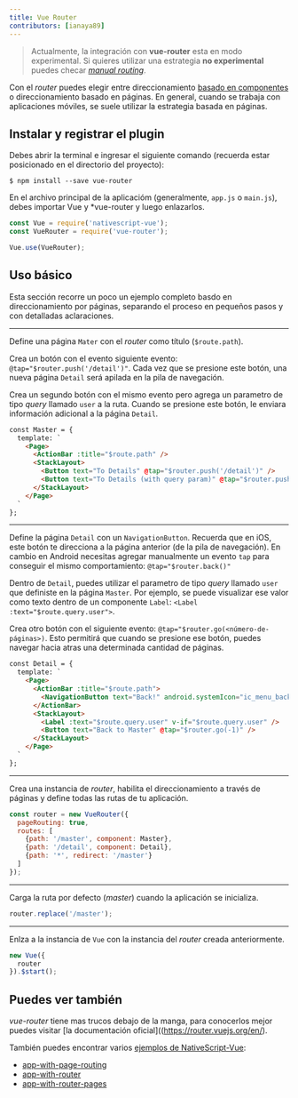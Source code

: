 ```yaml
---
title: Vue Router
contributors: [ianaya89]
---
```


> Actualmente, la integración con **vue-router** esta en modo experimental. Si quieres utilizar una estrategia **no experimental** puedes checar [*manual routing*](/en/docs/routing/manual-routing).

Con el *router* puedes elegir entre direccionamiento [basado en componentes](https://router.vuejs.org/api/#router-view) o direccionamiento basado en páginas. En general, cuando se trabaja con aplicaciones móviles, se suele utilizar la estrategia basada en páginas.

## Instalar y registrar el plugin

Debes abrir la terminal e ingresar el siguiente comando (recuerda estar posicionado en el directorio del proyecto):

```shell
$ npm install --save vue-router
```

En el archivo principal de la aplicacióm (generalmente, `app.js` o `main.js`), debes importar Vue y *vue-router y luego enlazarlos.

```JavaScript
const Vue = require('nativescript-vue');
const VueRouter = require('vue-router');

Vue.use(VueRouter);
```

## Uso básico

Esta sección recorre un poco un ejemplo completo basdo en direccionamiento por páginas, separando el proceso en pequeños pasos y con detalladas aclaraciones.

---
Define una página `Mater` con el *router* como título (`$route.path`).

Crea un botón con el evento siguiente evento: `@tap="$router.push('/detail')"`. Cada vez que se presione este botón, una nueva página `Detail` será apilada en la pila de navegación.

Crea un segundo botón con el mismo evento pero agrega un parametro de tipo *query* llamado `user` a la ruta. Cuando se presione este botón, le enviara información adicional a la página `Detail`.

```HTML
const Master = {
  template: `
    <Page>
      <ActionBar :title="$route.path" />
      <StackLayout>
        <Button text="To Details" @tap="$router.push('/detail')" />
        <Button text="To Details (with query param)" @tap="$router.push('/detail?user=John+Appleseed')"></Button>
      </StackLayout>
    </Page>
  `
};
```

---
Define la página `Detail` con un `NavigationButton`. Recuerda que en iOS, este botón te direcciona a la página anterior (de la pila de navegación). En cambio en Android necesitas agregar manualmente un evento `tap` para conseguir el mismo comportamiento: `@tap="$router.back()"`

Dentro de `Detail`, puedes utilizar el parametro de tipo *query* llamado `user` que definiste en la página `Master`. Por ejemplo, se puede visualizar ese valor como texto dentro de un componente `Label`: `<Label :text="$route.query.user">`.

Crea otro botón con el siguiente evento: `@tap="$router.go(<número-de-páginas>)`. Esto permitirá que cuando se presione ese botón, puedes navegar hacia atras una determinada cantidad de páginas.

```HTML
const Detail = {
  template: `
    <Page>
      <ActionBar :title="$route.path">
        <NavigationButton text="Back!" android.systemIcon="ic_menu_back" @tap="$router.back()" />
      </ActionBar>
      <StackLayout>
        <Label :text="$route.query.user" v-if="$route.query.user" />
        <Button text="Back to Master" @tap="$router.go(-1)" />
      </StackLayout>
    </Page>
  `
};
```

---
Crea una instancia de *router*, habilita el direccionamiento a través de páginas y define todas las rutas de tu aplicación.

```JavaScript
const router = new VueRouter({
  pageRouting: true,
  routes: [
    {path: '/master', component: Master},
    {path: '/detail', component: Detail},
    {path: '*', redirect: '/master'}
  ]
});
```

---
Carga la ruta por defecto (*master*) cuando la aplicación se inicializa.

```JavaScript
router.replace('/master');
```

---
Enlza a la instancia de `Vue` con la instancia del *router* creada anteriormente.

```JavaScript
new Vue({
  router
}).$start();
```

## Puedes ver también

*vue-router* tiene mas trucos debajo de la manga, para conocerlos mejor puedes visitar [la documentación oficial]((https://router.vuejs.org/en/).

También puedes encontrar varios [ejemplos de NativeScript-Vue](https://github.com/nativescript-vue/nativescript-vue/tree/master/samples):

* [app-with-page-routing](https://github.com/nativescript-vue/nativescript-vue/tree/master/samples/app/app-with-page-routing.js)
* [app-with-router](https://github.com/nativescript-vue/nativescript-vue/tree/master/samples/app/app-with-router.js)
* [app-with-router-pages](https://github.com/nativescript-vue/nativescript-vue/tree/master/samples/app/app-with-router-pages.js)